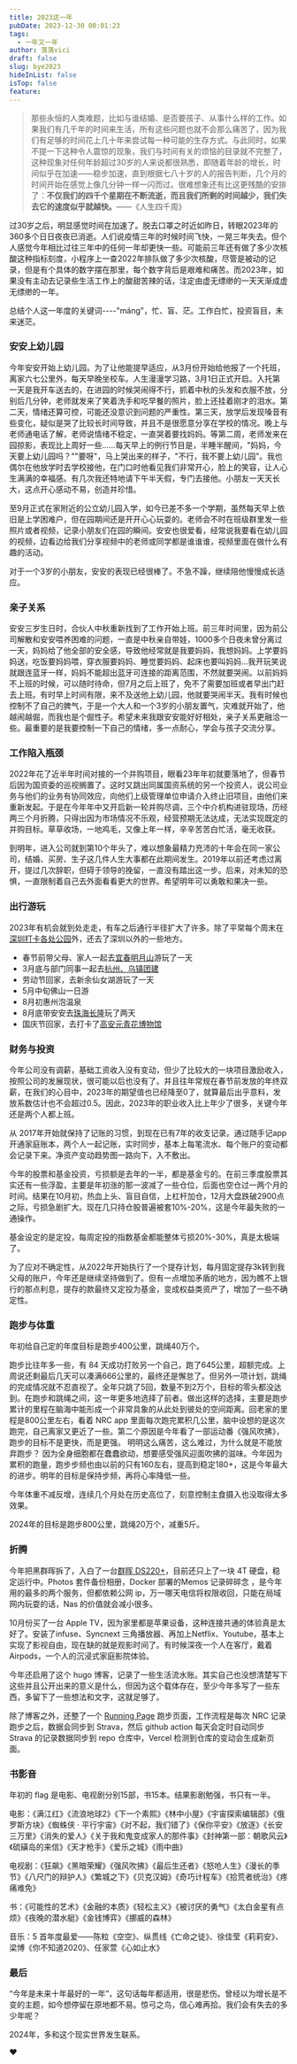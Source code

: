 ```yaml
---
title: 2023这一年
pubDate: 2023-12-30 00:01:23
tags:
  - 一年又一年
author: 落落vici
draft: false
slug: bye2023
hideInList: false
isTop: false
feature:
---
```

> 那些永恒的人类难题，比如与谁结婚、是否要孩子、从事什么样的工作。如果我们有几千年的时间来生活，所有这些问题也就不会那么痛苦了，因为我们有足够的时间花上几十年来尝试每一种可能的生存方式。与此同时，如果不提一下这种令人震惊的现象，我们与时间有关的烦恼的目录就不完整了，这种现象对任何年龄超过30岁的人来说都很熟悉，即随着年龄的增长，时间似乎在加速——稳步加速，直到根据七八十岁的人的报告判断，几个月的时间开始在感觉上像几分钟一样一闪而过。很难想象还有比这更残酷的安排了：**不仅我们的四千个星期在不断流逝，而且我们所剩的时间越少，我们失去它的速度似乎就越快。**——《人生四千周》

过30岁之后，明显感觉时间在加速了。脱去口罩之时近如昨日，转眼2023年的360多个日日夜夜已消逝。人们说疫情三年的时候时间飞快，一晃三年失去。但个人感觉今年相比过往三年中的任何一年却更快一些。可能前三年还有做了多少次核酸这种指标刻度，小程序上一查2022年排队做了多少次核酸，尽管是被动的记录，但是有个具体的数字摆在那里，每个数字背后是艰难和痛苦。而2023年，如果没有主动去记录些生活工作上的酸甜苦辣的话，注定由虚无缥缈的一天天渐成虚无缥缈的一年。

总结个人这一年度的关键词----"máng"，忙、盲、茫。工作白忙，投资盲目，未来迷茫。

### 安安上幼儿园

今年安安开始上幼儿园。为了让他能提早适应，从3月份开始给他报了一个托班，离家六七公里外，每天早晚坐校车。人生漫漫学习路，3月1日正式开启。入托第一天是我开车送去的，在进园的时候哭闹得不行，抓着中秋的头发和衣服不放，分别后几分钟，老师就发来了笑着洗手和吃早餐的照片，脸上还挂着刚才的泪水。第二天，情绪还算可控，可能还没意识到问题的严重性。第三天，放学后发现嗓音有些变化，疑似是哭了比较长时间导致，并且不是很愿意分享在学校的情况。晚上与老师通电话了解，老师说情绪不稳定，一直哭着要找妈妈。等第二周，老师发来在园掠影，表现比上周好一些……每天早上的例行节目是，半睡半醒间，"妈妈，今天要上幼儿园吗？""要呀"，马上哭出来的样子，"不行，我不要上幼儿园"。我也偶尔在他放学时去学校接他，在门口时他看见我们非常开心，脸上的笑容，让人心生满满的幸福感。有几次我还特地请下午半天假，专门去接他。小朋友一天天长大，这点开心感动不易，创造并珍惜。

至9月正式在家附近的公立幼儿园入学，如今已差不多一个学期，虽然每天早上依旧是上学困难户，但在园期间还是开开心心玩耍的。老师会不时在班级群里发一些照片或者视频，记录小朋友们在园的瞬间。安安也很爱看，经常说我要看在幼儿园的视频，边看边给我们分享视频中的老师或同学都是谁谁谁，视频里面在做什么有趣的活动。

对于一个3岁的小朋友，安安的表现已经很棒了。不急不躁，继续陪他慢慢成长适应。

### 亲子关系

安安三岁生日时，合伙人中秋重新找到了工作开始上班。前三年时间里，因为前公司解散和安安喂养困难的问题，一直是中秋亲自带娃，1000多个日夜未曾分离过一天，妈妈给了他全部的安全感，导致他经常就是我要妈妈，我想妈妈。上学要妈妈送，吃饭要妈妈喂，穿衣服要妈妈、睡觉要妈妈、起床也要叫妈妈…我开玩笑说就跟连蓝牙一样，妈妈不能超出蓝牙可连接的距离范围，不然就要哭闹。以前妈妈不上班的时候，可以随时待命，但7月之后上班了，免不了需要加班或者早出门赶去上班。有时早上时间有限，来不及送他上幼儿园，他就要哭闹半天。我有时候也控制不了自己的脾气，于是一个大人和一个3岁的小朋友置气，灾难就开始了，他越闹越倔，而我也是个倔性子。希望未来我跟安安能好好相处，亲子关系更融洽一些。最重要的是我要控制一下自己的情绪，多一点耐心，学会与孩子交流分享。

### 工作陷入瓶颈

2022年花了近半年时间对接的一个并购项目，眼看23年年初就要落地了，但春节后因为国资委的巡视搁置了。这时又跳出同属国资系统的另一个投资人，说公司业务与他们的业务有协同效应，向他们上级管理单位申请介入终止旧项目，由他们来重新发起。于是在今年年中又开启新一轮并购尽调，三个中介机构进驻现场，历经两三个月折腾，只得出因为市场情况不乐观，经营预期无法达成，无法实现既定的并购目标。草草收场，一地鸡毛，又像上年一样，辛辛苦苦白忙活，毫无收获。

到明年，进入公司就到第10个年头了，难以想象最精力充沛的十年会在同一家公司，结婚、买房、生子这几件人生大事都在此期间发生。2019年以前还考虑过离开，提过几次辞职，但碍于领导的挽留，一直没有踏出这一步。后来，对未知的恐惧，一直限制着自己去外面看看更大的世界。希望明年可以勇敢和果决一些。

### 出行游玩

2023年有机会就到处走走，有车之后通行半径扩大了许多。除了平常每个周末在[深圳打卡各处公园](https://www.hux.ink/posts/tothepark/)外，还去了深圳以外的一些地方。
- 春节前带父母、家人一起去[宜春明月山](https://www.hux.ink/posts/mingyueshan/)游玩了一天
- 3月底与部门同事一起去[杭州、乌镇团建](https://www.hux.ink/posts/hangzhouwuzhen/)
- 劳动节回家，去新余仙女湖游玩了一天
- 5月中旬佛山一日游
- 8月初惠州泡温泉
- 8月底带安安去[珠海长隆](https://www.hux.ink/posts/zhuhaichanglong/)玩了两天
- 国庆节回家，去打卡了[高安元青花博物馆](https://www.hux.ink/posts/tenyears/)

### 财务与投资

今年公司没有调薪，基础工资收入没有变动，但少了比较大的一块项目激励收入，按照公司的发展现状，很可能以后也没有了。并且往年常规在春节前发放的年终双薪，在我们的心目中，2023年的期望值也已经降至0了，就算最后出乎意料，发放系数估计也不会超过0.5。因此，2023年的职业收入比上年少了很多，关键今年还是两个人都上班。

从 2017年开始就保持了记账的习惯，到现在已有7年的收支记录。通过随手记app开通家庭账本，两个人一起记账，实时同步，基本上每笔流水、每个账户的变动都会记录下来。净资产变动趋势图一路向下，入不敷出。

今年的股票和基金投资，亏损额是去年的一半，都是基金亏的。在前三季度股票其实还有一些浮盈，主要是年初涨的那一波减了一些仓位，后面也空仓过一两个月的时间。结果在10月初，热血上头、盲目自信，上杠杆加仓，12月大盘跌破2900点之际，亏损急剧扩大。现在几只持仓股普遍被套10%-20%，这是今年最失败的一通操作。

基金设定的是定投，每周定投的指数基金都能整体亏损20%-30%，真是太极端了。

为了应对不确定性，从2022年开始执行了一个提存计划，每月固定提存3k转到我父母的账户，今年还是继续坚持做到了。但有一点增加矛盾的地方，因为瞧不上银行的那点利息，提存的款最终又定投为基金，变成权益类资产了，增加了一些不确定性。

### 跑步与体重

年初给自己定的年度目标是跑步400公里，跳绳40万个。

跑步比往年多一些，有 84 天成功打败另一个自己，跑了645公里，超额完成。上周说还剩最后几天可以凑满666公里的，最终还是懈怠了。但另外一项计划，跳绳的完成情况就不忍直视了。全年只跳了5回，数量不到2万个，目标的零头都没达到。在跑步和跳绳之间，这一年更多地选择了前者。做出这样的选择，主要是跑步累计的里程在脑海中能形成一个非常具象的从此处到彼处的空间距离。回老家的里程是800公里左右，看着 NRC app 里面每次跑完累积几公里，脑中设想的是这次跑完，自己离家又更近了一些。第二个原因是今年看了一部运动番《强风吹拂》，跑步的目标不是更快，而是更强。 明明这么痛苦，这么难过，为什么就是不能放弃跑步？ 因为全身细胞都在蠢蠢欲动，想要感受强风迎面吹拂的滋味。今年因为累积的跑量，跑步步频也由以前的只有160左右，提高到稳定180+，这是今年最大的进步。明年的目标是保持步频，再将心率降低一些。

今年体重不减反增，连续几个月处在历史高位了，刻意控制主食摄入也没取得太多效果。

2024年的目标是跑步800公里，跳绳20万个，减重5斤。

### 折腾

今年把黑群晖拆了，入白了一台[群晖 DS220+](https://www.hux.ink/posts/synologynas/)，目前还只上了一块 4T 硬盘，稳定运行中。Photos 套件备份相册，Docker 部署的Memos 记录碎碎念 ，是今年用的最多的两个服务，但都依赖公网 ip，万一哪天电信将权限收回，只能在局域网内玩耍的话，Nas 的价值就会减小很多。

10月份买了一台 Apple TV，因为家里都是苹果设备，这种连接共通的体验真是太好了。安装了infuse、Syncnext 三角播放器、再加上Netflix、Youtube，基本上实现了影视自由，现在缺的就是观影时间了。有时候深夜一个人在客厅，戴着 Airpods，一个人的沉浸式家庭影院体验。

今年还启用了这个 hugo 博客，记录了一些生活流水账。其实自己也没想清楚写下这些并且公开出来的意义是什么，但因为这个载体存在，至少今年多写了一些东西，多留下了一些想法和文字，这就足够了。

除了博客之外，还整了一个 [Running Page](https://run.hux.ink/) 跑步页面，工作流程是每次 NRC 记录跑步之后，数据会同步到 Strava，然后 github action 每天会定时自动同步 Strava 的记录数据同步到 repo 仓库中，Vercel 检测到仓库的变动会生成新页面。

### 书影音

年初的 flag 是电影、电视剧分别15部，书15本。结果影剧勉强，书只有一半。

电影：《满江红》《流浪地球2》《下一个素熙》《林中小屋》《宇宙探索编辑部》《俄罗斯方块》《蜘蛛侠 · 平行宇宙》《对不起，我们错了》《保你平安》《放逐》《长安三万里》《消失的爱人》《关于我和鬼变成家人的那件事》《封神第一部：朝歌风云》《硫磺岛的来信》《天才枪手》《爱乐之城》《雨中曲》

电视剧：《狂飙》《黑暗荣耀》《强风吹拂》《最后生还者》《怒呛人生》《漫长的季节》《八尺门的辩护人》《繁城之下》《贝克汉姆》《奇巧计程车》《拾荒者统治》《疼痛难免》

书：《可能性的艺术》《金融的本质》《轻松主义》《被讨厌的勇气》《太白金星有点烦》《夜晚的潜水艇》《金钱博弈》《挪威的森林》

音乐：5 首年度最爱——陈粒《空空》、纵贯线《亡命之徒》、徐佳莹《莉莉安》、梁博《你不知道2020》、任家萱《心如止水》

### 最后

“今年是未来十年最好的一年”，这句话每年都适用，很是悲伤。曾经以为增长是不变的主题，如今想停留在原地都不易。惊弓之鸟，信心难再拾。我们会有失去的多少年呢？

2024年，多和这个现实世界发生联系。

❤
